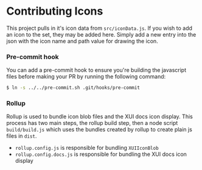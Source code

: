Contributing Icons
==================

This project pulls in it's icon data from `src/iconData.js`. If you wish to add an icon to the set, they may be added here. Simply add a new entry into the json with the icon name and path value for drawing the icon.

### Pre-commit hook
You can add a pre-commit hook to ensure you're building the javascript files before making your PR by running the following command:
```bash
$ ln -s ../../pre-commit.sh .git/hooks/pre-commit
```

### Rollup
Rollup is used to bundle icon blob files and the XUI docs icon display. This process has two main steps, the rollup build step, then a node script `build/build.js` which uses the bundles created by rollup to create plain js files in `dist`.
 - `rollup.config.js` is responsible for bundling `XUIIconBlob`
 - `rollup.config.docs.js` is responsible for bundling the XUI docs icon display
